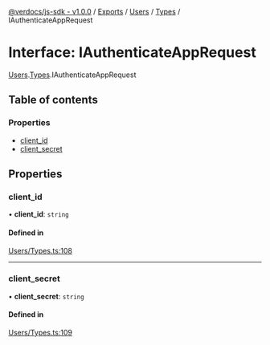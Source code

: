 [@verdocs/js-sdk - v1.0.0](../README.md) / [Exports](../modules.md) / [Users](../modules/Users.md) / [Types](../modules/Users.Types.md) / IAuthenticateAppRequest

# Interface: IAuthenticateAppRequest

[Users](../modules/Users.md).[Types](../modules/Users.Types.md).IAuthenticateAppRequest

## Table of contents

### Properties

- [client_id](Users.Types.IAuthenticateAppRequest.md#client_id)
- [client_secret](Users.Types.IAuthenticateAppRequest.md#client_secret)

## Properties

### client\_id

• **client\_id**: `string`

#### Defined in

[Users/Types.ts:108](https://github.com/Verdocs/js-sdk/blob/4c3fec6/src/Users/Types.ts#L108)

___

### client\_secret

• **client\_secret**: `string`

#### Defined in

[Users/Types.ts:109](https://github.com/Verdocs/js-sdk/blob/4c3fec6/src/Users/Types.ts#L109)
